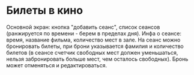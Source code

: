 # Билеты в кино
Основной экран: кнопка "добавить сеанс", список сеансов (ранжируется по времени - берем в пределах дня). Инфа о сеансе: время, название фильма, количество мест в зале. На сеанс можно бронировать билеты, при брони указывается фамилия и количество билетов (в сеансе счетчик свободных мест должен уменьшаться, нельзя забронировать больше мест, чем осталось свободных). Бронь может отменяться и редактироваться.


